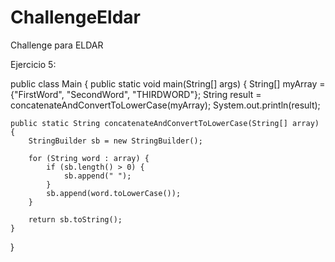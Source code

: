 # ChallengeEldar
Challenge para ELDAR


Ejercicio 5:


public class Main {
    public static void main(String[] args) {
        String[] myArray = {"FirstWord", "SecondWord", "THIRDWORD"};
        String result = concatenateAndConvertToLowerCase(myArray);
        System.out.println(result);
    
    public static String concatenateAndConvertToLowerCase(String[] array) {
        StringBuilder sb = new StringBuilder();

        for (String word : array) {
            if (sb.length() > 0) {
                sb.append(" ");
            }
            sb.append(word.toLowerCase());
        }

        return sb.toString();
    }
}
